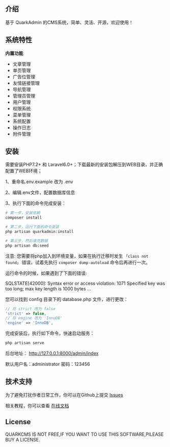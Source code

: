 ## 介绍
基于 QuarkAdmin 的CMS系统，简单、灵活、开源，欢迎使用！

## 系统特性

**内置功能**
* 文章管理
* 单页管理
* 广告位管理
* 友情链接管理
* 导航管理
* 管理员管理
* 用户管理
* 权限系统
* 菜单管理
* 系统配置
* 操作日志
* 附件管理

## 安装

需要安装PHP7.2+ 和 Laravel6.0+；下载最新的安装包解压到WEB目录，并正确配置了WEB环境；

1、重命名.env.example 改为 .env 

2、编辑.env文件，配置数据库信息

3、执行下面的命令完成安装：
``` bash
# 第一步，安装依赖
composer install

# 第二步，运行下面的命令安装
php artisan quarkadmin:install

# 第三步，然后填充数据
php artisan db:seed
```
注意: 您需要将php加入到环境变量，如果在执行迁移时发生 `「class not found」` 错误，试着先执行 `composer dump-autoload` 命令后再进行一次。

运行命令的时候，如果遇到了下面的错误:

SQLSTATE[42000]: Syntax error or access violation: 1071 Specified key was too long; max key length is 1000 bytes ...

您可以找到 config 目录下的 database.php 文件，进行更改：
``` php
// 将 strict 改为 false
'strict' => false,
// 将 engine 改为 'InnoDB'
'engine' => 'InnoDB',
```

完成安装后，执行如下命令，快速启动服务：
``` bash
php artisan serve
```
后台地址： http://127.0.0.1:8000/admin/index

默认用户名：administrator 密码：123456

## 技术支持
为了避免打扰作者日常工作，你可以在Github上提交 [Issues](https://github.com/quarkcms/quark-cms/issues)

相关教程，你可以查看 [在线文档](http://www.quarkcms.com/quark-cms/)

## License
QUARKCMS IS NOT FREE,IF YOU WANT TO USE THIS SOFTWARE,PILEASE BUY A LICENSE.